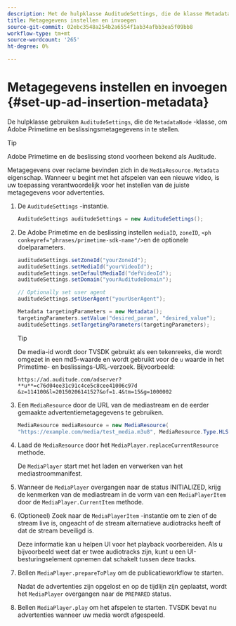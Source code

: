 ```yaml
---
description: Met de hulpklasse AuditudeSettings, die de klasse MetadataNode uitbreidt, kunt u Adobe Primetime- en beslissingsmetagegevens instellen.
title: Metagegevens instellen en invoegen
source-git-commit: 02ebc3548a254b2a6554f1ab34afbb3ea5f09bb8
workflow-type: tm+mt
source-wordcount: '265'
ht-degree: 0%

---
```


# Metagegevens instellen en invoegen {#set-up-ad-insertion-metadata}

De hulpklasse gebruiken `AuditudeSettings`, die de `MetadataNode` -klasse, om Adobe Primetime en beslissingsmetagegevens in te stellen.

>[!TIP]
>
>Adobe Primetime en de beslissing stond voorheen bekend als Auditude.

Metagegevens over reclame bevinden zich in de `MediaResource.Metadata` eigenschap. Wanneer u begint met het afspelen van een nieuwe video, is uw toepassing verantwoordelijk voor het instellen van de juiste metagegevens voor advertenties.

1. De `AuditudeSettings` -instantie.

   ```java
   AuditudeSettings auditudeSettings = new AuditudeSettings();
   ```

1. De Adobe Primetime en de beslissing instellen `mediaID`, `zoneID`, `<ph conkeyref="phrases/primetime-sdk-name"/>`en de optionele doelparameters.

   ```java
   auditudeSettings.setZoneId("yourZoneId"); 
   auditudeSettings.setMediaId("yourVideoId"); 
   auditudeSettings.setDefaultMediaId("defVideoId"); 
   auditudeSettings.setDomain("yourAuditudeDomain"); 
   
   // Optionally set user agent  
   auditudeSettings.setUserAgent("yourUserAgent"); 
   
   Metadata targetingParameters = new Metadata(); 
   targetingParameters.setValue("desired_param", "desired_value"); 
   auditudeSettings.setTargetingParameters(targetingParameters);
   ```

   >[!TIP]
   >
   >De media-id wordt door TVSDK gebruikt als een tekenreeks, die wordt omgezet in een md5-waarde en wordt gebruikt voor de `u` waarde in het Primetime- en beslissings-URL-verzoek. Bijvoorbeeld:
   >
   >`https://ad.auditude.com/adserver? **u**=c76d04ee31c91c4ce5c8cee41006c97d &z=114100&l=20150206141527&of=1.4&tm=15&g=1000002`

1. Een `MediaResource` door de URL van de mediastream en de eerder gemaakte advertentiemetagegevens te gebruiken.

   ```java
   MediaResource mediaResource = new MediaResource( 
   "https://example.com/media/test_media.m3u8", MediaResource.Type.HLS, Metadata);
   ```

1. Laad de `MediaResource` door het `MediaPlayer.replaceCurrentResource` methode.

   De `MediaPlayer` start met het laden en verwerken van het mediastroommanifest.

1. Wanneer de `MediaPlayer` overgangen naar de status INITIALIZED, krijg de kenmerken van de mediastream in de vorm van een `MediaPlayerItem` door de `MediaPlayer.CurrentItem` methode.
1. (Optioneel) Zoek naar de `MediaPlayerItem` -instantie om te zien of de stream live is, ongeacht of de stream alternatieve audiotracks heeft of dat de stream beveiligd is.

   Deze informatie kan u helpen UI voor het playback voorbereiden. Als u bijvoorbeeld weet dat er twee audiotracks zijn, kunt u een UI-besturingselement opnemen dat schakelt tussen deze tracks.

1. Bellen `MediaPlayer.prepareToPlay` om de publicatieworkflow te starten.

   Nadat de advertenties zijn opgelost en op de tijdlijn zijn geplaatst, wordt het `MediaPlayer` overgangen naar de `PREPARED` status.
1. Bellen `MediaPlayer.play` om het afspelen te starten.
TVSDK bevat nu advertenties wanneer uw media wordt afgespeeld.

